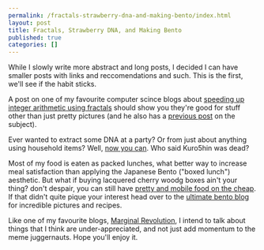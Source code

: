 ```yaml
---
permalink: /fractals-strawberry-dna-and-making-bento/index.html
layout: post
title: Fractals, Strawberry DNA, and Making Bento
published: true
categories: []
---
```

While I slowly write more abstract and long posts, I decided I can have smaller posts with links and reccomendations and such. This is the first, we'll see if the habit sticks.

A post on one of my favourite computer scince blogs about <a href="http://scienceblogs.com/goodmath/2007/09/fast_arithmetic_and_fractals.php">speeding up integer arithmetic using fractals</a> should show you they're good for stuff other than just pretty pictures (and he also has a <a href="http://scienceblogs.com/goodmath/2007/09/fractal_applications_logistica.php">previous post</a> on the subject).

Ever wanted to extract some DNA at a party? Or from just about anything using household items? Well, <a href="http://www.kuro5hin.org/story/2007/10/2/114918/141">now you can</a>. Who said Kuro5hin was dead?

Most of my food is eaten as packed lunches, what better way to increase meal satisfaction than applying the Japanese Bento ("boxed lunch") aesthetic. But what if buying lacquered cherry woodg boxes ain't your thing? don't despair, you can still have <a href="http://freakintastybento.wordpress.com/2007/08/19/bento-for-cheap-bastards/">pretty and mobile food on the cheap</a>. If that didn't quite pique your interest head over to the <a href="http://lunchinabox.net/">ultimate bento blog</a> for incredible pictures and recipes.

Like one of my favourite blogs, <a href="http://www.marginalrevolution.com/">Marginal Revolution</a>, I intend to talk about things that I think are under-appreciated, and not just add momentum to the meme juggernauts. Hope you'll enjoy it.
